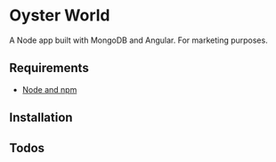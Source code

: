 # Oyster World

A Node app built with MongoDB and Angular. For marketing purposes.

## Requirements

- [Node and npm](http://nodejs.org)

## Installation

## Todos

